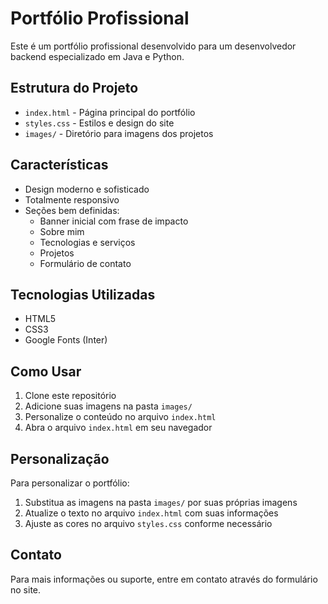 # Portfólio Profissional

Este é um portfólio profissional desenvolvido para um desenvolvedor backend especializado em Java e Python.

## Estrutura do Projeto

- `index.html` - Página principal do portfólio
- `styles.css` - Estilos e design do site
- `images/` - Diretório para imagens dos projetos

## Características

- Design moderno e sofisticado
- Totalmente responsivo
- Seções bem definidas:
  - Banner inicial com frase de impacto
  - Sobre mim
  - Tecnologias e serviços
  - Projetos
  - Formulário de contato

## Tecnologias Utilizadas

- HTML5
- CSS3
- Google Fonts (Inter)

## Como Usar

1. Clone este repositório
2. Adicione suas imagens na pasta `images/`
3. Personalize o conteúdo no arquivo `index.html`
4. Abra o arquivo `index.html` em seu navegador

## Personalização

Para personalizar o portfólio:

1. Substitua as imagens na pasta `images/` por suas próprias imagens
2. Atualize o texto no arquivo `index.html` com suas informações
3. Ajuste as cores no arquivo `styles.css` conforme necessário

## Contato

Para mais informações ou suporte, entre em contato através do formulário no site. 